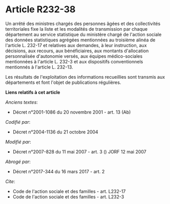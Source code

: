 # Article R232-38

Un arrêté des ministres chargés des personnes âgées et des collectivités territoriales fixe la liste et les modalités de
transmission par chaque département au service statistique du ministère chargé de l'action sociale des données statistiques
agrégées mentionnées au troisième alinéa de l'article L. 232-17 et relatives aux demandes, à leur instruction, aux décisions,
aux recours, aux bénéficiaires, aux montants d'allocation personnalisée d'autonomie versés, aux équipes médico-sociales
mentionnées à l'article L. 232-3 et aux dispositifs conventionnels mentionnés à l'article L. 232-13. 

Les résultats de l'exploitation des informations recueillies sont transmis aux départements et font l'objet de publications
régulières.

**Liens relatifs à cet article**

_Anciens textes_:

  - Décret n°2001-1086 du 20 novembre 2001 - art. 13 (Ab)

_Codifié par_:

  - Décret n°2004-1136 du 21 octobre 2004

_Modifié par_:

  - Décret n°2007-828 du 11 mai 2007 - art. 3 () JORF 12 mai 2007

_Abrogé par_:

  - Décret n°2017-344 du 16 mars 2017 - art. 2

_Cite_:

  - Code de l'action sociale et des familles - art. L232-17
  - Code de l'action sociale et des familles - art. L232-3

